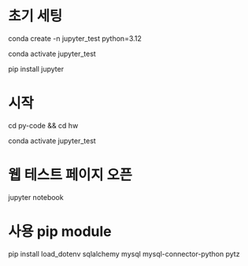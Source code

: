 # 초기 세팅
conda create -n jupyter_test python=3.12

conda activate jupyter_test

pip install jupyter

# 시작
cd py-code && cd hw

conda activate jupyter_test

# 웹 테스트 페이지 오픈
jupyter notebook

# 사용 pip module
pip install load_dotenv sqlalchemy mysql mysql-connector-python pytz